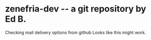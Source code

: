 # zenefria-dev -- a git repository by Ed B.

Checking mail delivery options from github
Looks like this might work.
